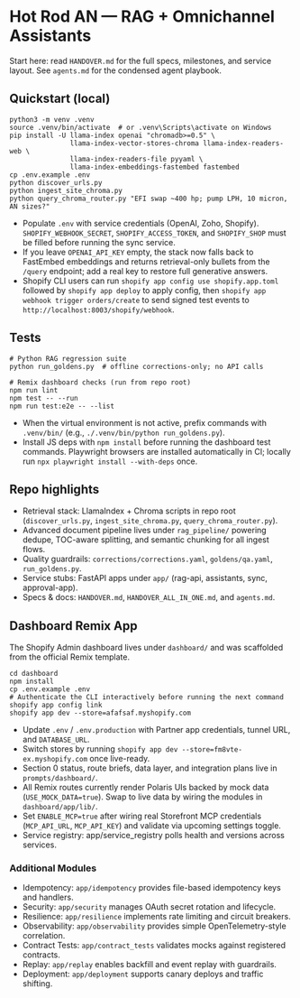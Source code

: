 # Hot Rod AN — RAG + Omnichannel Assistants

Start here: read `HANDOVER.md` for the full specs, milestones, and service layout. See `agents.md` for the condensed agent playbook.

## Quickstart (local)
```
python3 -m venv .venv
source .venv/bin/activate  # or .venv\Scripts\activate on Windows
pip install -U llama-index openai "chromadb>=0.5" \
               llama-index-vector-stores-chroma llama-index-readers-web \
               llama-index-readers-file pyyaml \
               llama-index-embeddings-fastembed fastembed
cp .env.example .env
python discover_urls.py
python ingest_site_chroma.py
python query_chroma_router.py "EFI swap ~400 hp; pump LPH, 10 micron, AN sizes?"
```

- Populate `.env` with service credentials (OpenAI, Zoho, Shopify). `SHOPIFY_WEBHOOK_SECRET`, `SHOPIFY_ACCESS_TOKEN`, and `SHOPIFY_SHOP` must be filled before running the sync service.
- If you leave `OPENAI_API_KEY` empty, the stack now falls back to FastEmbed embeddings and returns retrieval-only bullets from the `/query` endpoint; add a real key to restore full generative answers.
- Shopify CLI users can run `shopify app config use shopify.app.toml` followed by `shopify app deploy` to apply config, then `shopify app webhook trigger orders/create` to send signed test events to `http://localhost:8003/shopify/webhook`.

## Tests
```
# Python RAG regression suite
python run_goldens.py  # offline corrections-only; no API calls

# Remix dashboard checks (run from repo root)
npm run lint
npm test -- --run
npm run test:e2e -- --list
```

- When the virtual environment is not active, prefix commands with `.venv/bin/` (e.g., `./.venv/bin/python run_goldens.py`).
- Install JS deps with `npm install` before running the dashboard test commands. Playwright browsers are installed automatically in CI; locally run `npx playwright install --with-deps` once.

## Repo highlights
- Retrieval stack: LlamaIndex + Chroma scripts in repo root (`discover_urls.py`, `ingest_site_chroma.py`, `query_chroma_router.py`).
- Advanced document pipeline lives under `rag_pipeline/` powering dedupe, TOC-aware splitting, and semantic chunking for all ingest flows.
- Quality guardrails: `corrections/corrections.yaml`, `goldens/qa.yaml`, `run_goldens.py`.
- Service stubs: FastAPI apps under `app/` (rag-api, assistants, sync, approval-app).
- Specs & docs: `HANDOVER.md`, `HANDOVER_ALL_IN_ONE.md`, and `agents.md`.

## Dashboard Remix App
The Shopify Admin dashboard lives under `dashboard/` and was scaffolded from the official Remix template.

```
cd dashboard
npm install
cp .env.example .env
# Authenticate the CLI interactively before running the next command
shopify app config link
shopify app dev --store=afafsaf.myshopify.com
```

- Update `.env` / `.env.production` with Partner app credentials, tunnel URL, and `DATABASE_URL`.
- Switch stores by running `shopify app dev --store=fm8vte-ex.myshopify.com` once live-ready.
- Section 0 status, route briefs, data layer, and integration plans live in `prompts/dashboard/`.
- All Remix routes currently render Polaris UIs backed by mock data (`USE_MOCK_DATA=true`). Swap to live data by wiring the modules in `dashboard/app/lib/`.
- Set `ENABLE_MCP=true` after wiring real Storefront MCP credentials (`MCP_API_URL`, `MCP_API_KEY`) and validate via upcoming settings toggle.
- Service registry: app/service_registry polls health and versions across services.

### Additional Modules
- Idempotency: `app/idempotency` provides file-based idempotency keys and handlers.
- Security: `app/security` manages OAuth secret rotation and lifecycle.
- Resilience: `app/resilience` implements rate limiting and circuit breakers.
- Observability: `app/observability` provides simple OpenTelemetry-style correlation.
- Contract Tests: `app/contract_tests` validates mocks against registered contracts.
- Replay: `app/replay` enables backfill and event replay with guardrails.
- Deployment: `app/deployment` supports canary deploys and traffic shifting.
